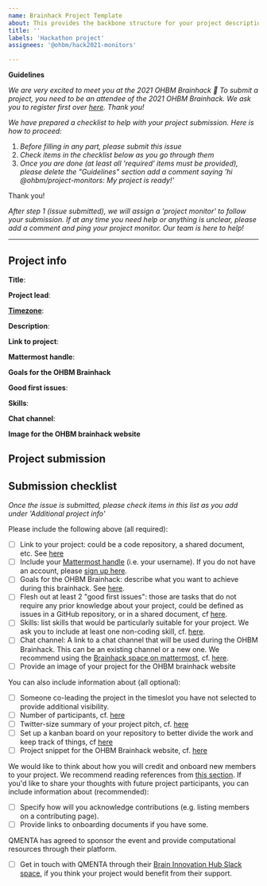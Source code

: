 ```yaml
---
name: Brainhack Project Template
about: This provides the backbone structure for your project description. Please follow along to submit your project!
title: ''
labels: 'Hackathon project'
assignees: '@ohbm/hack2021-monitors'

---
```

**Guidelines**

*We are very excited to meet you at the 2021 OHBM Brainhack 🎉* *To submit a project, you need to be an attendee of the 2021 OHBM Brainhack. We ask you to register first over [here](http://www.humanbrainmapping.org/HackathonReg/). Thank you!*

*We have prepared a checklist to help with your project submission. Here is how to proceed:*
 1. *Before filling in any part, please submit this issue*
 2. *Check items in the checklist below as you go through them*
 3. *Once you are done (at least all 'required' items must be provided), please delete the "Guidelines" section add a comment saying 'hi @ohbm/project-monitors: My project is ready!'*

Thank you!

*After step 1 (issue submitted), we will assign a 'project monitor' to follow your submission. If at any time you need help or anything is unclear, please add a comment and ping your project monitor. Our team is here to help!*


----------------------------
## Project info
<!-- *Please fill this in first and then submit the issue* -->

**Title**:
<!--Name of your awesome project. Please also update the title of the issue to be the title of your project-->

**Project lead**:
<!--Your name and GitHub login, possibly more than 1 lead-->

**[Timezone](https://github.com/ohbm/hackathon2021/blob/master/.github/ISSUE_TEMPLATE/handbooks/projects.md#timezone)**:
<!--UTC offset of your timezone (cf. https://www.timeanddate.com/time/map/ for example).-->

**Description**:
<!--Describe the main idea and context of your project in a few sentences.-->

**Link to project**:

**Mattermost handle**:

**Goals for the OHBM Brainhack**

**Good first issues**:

**Skills**:

**Chat channel**:
<!-- If you are creating a channel on the [brainhack mattermost](https://mattermost.brainhack.org/) try to create a
**public** channel with one of the following template names:

- hbmhack-NAME_OF_YOUR_PROJECT
- hbm-NAME_OF_YOUR_PROJECT

These would be the corresponding URLs that you can paste here.

https://mattermost.brainhack.org/brainhack/channels/hbmhack-NAME_OF_YOUR_PROJECT
https://mattermost.brainhack.org/brainhack/channels/hbm-NAME_OF_YOUR_PROJECT
-->

<!--
**Video channel**:

As we are not finalised the platform for the hackathon yet, for now there is no need to fill the section for video channel..

-->

**Image for the OHBM brainhack website**

## Project submission

## Submission checklist
*Once the issue is submitted, please check items in this list as you add under 'Additional project info'*

Please include the following above (all required):
-   [ ] Link to your project: could be a code repository, a shared document, etc. See [here](https://github.com/ohbm/hackathon2021/blob/master/.github/ISSUE_TEMPLATE/handbooks/projects.md#link-to-project)
-   [ ] Include your [Mattermost handle](https://mattermost.brainhack.org/) (i.e. your username). If you do not have an account, please [sign up here](https://mattermost.brainhack.org/signup_email).
-   [ ] Goals for the OHBM Brainhack: describe what you want to achieve during this brainhack. See [here](https://github.com/ohbm/hackathon2021/blob/master/.github/ISSUE_TEMPLATE/handbooks/projects.md#goals).
-   [ ] Flesh out at least 2 "good first issues": those are tasks that do not require any prior knowledge about your project, could be defined as issues in a GitHub repository, or in a shared document, cf [here](https://github.com/ohbm/hackathon2021/blob/master/.github/ISSUE_TEMPLATE/handbooks/projects.md#onboarding-2-good-first-issues).
-   [ ] Skills: list skills that would be particularly suitable for your project. We ask you to include at least one non-coding skill, cf. [here](https://github.com/ohbm/hackathon2021/blob/master/.github/ISSUE_TEMPLATE/handbooks/projects.md#onboarding-skills).
-   [ ] Chat channel: A link to a chat channel that will be used during the OHBM Brainhack. This can be an existing channel or a new one. We recommend using the [Brainhack space on mattermost](https://mattermost.brainhack.org/), cf. [here](https://github.com/ohbm/hackathon2021/blob/master/.github/ISSUE_TEMPLATE/handbooks/projects.md#chat).
-   [ ] Provide an image of your project for the OHBM brainhack website

You can also include information about (all optional):
-   [ ] Someone co-leading the project in the timeslot you have not selected to provide additional visibility.
-   [ ] Number of participants, cf. [here](https://github.com/ohbm/hackathon2021/blob/master/.github/ISSUE_TEMPLATE/handbooks/projects.md#participant-capacity)
-   [ ] Twitter-size summary of your project pitch, cf. [here](https://github.com/ohbm/hackathon2021/blob/master/.github/ISSUE_TEMPLATE/handbooks/projects.md#twitter-size-summary-of-your-project-pitch)
-   [ ] Set up a kanban board on your repository to better divide the work and keep track of things, cf [here](https://github.com/ohbm/hackathon2021/blob/master/.github/ISSUE_TEMPLATE/handbooks/projects.md#set-up-a-kanban-board)
-   [ ] Project snippet for the OHBM Brainhack website, cf. [here](https://github.com/ohbm/hackathon2021/blob/master/.github/ISSUE_TEMPLATE/handbooks/projects.md#project-snippet-for-the-ohbm-brainhack-website)

We would like to think about how you will credit and onboard new members to your project. We recommend reading references from [this section](https://github.com/ohbm/hackathon2021/blob/master/.github/ISSUE_TEMPLATE/handbooks/projects.md#credit-and-onboarding). If you'd like to share your thoughts with future project participants, you can include information about (recommended):
-   [ ] Specify how will you acknowledge contributions (e.g. listing members on a contributing page).
-   [ ] Provide links to onboarding documents if you have some.

QMENTA has agreed to sponsor the event and provide computational resources through their platform.
-   [ ] Get in touch with QMENTA through their [Brain Innovation Hub Slack space](https://brain-innovation-hub.slack.com), if you think your project would benefit from their support.